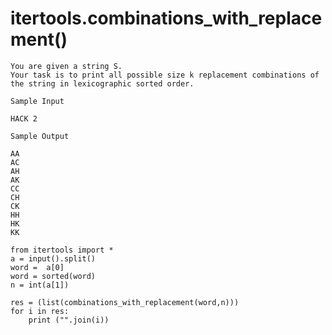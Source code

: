 # itertools.combinations_with_replacement()

```
You are given a string S.
Your task is to print all possible size k replacement combinations of the string in lexicographic sorted order.
```
```
Sample Input

HACK 2
```
```
Sample Output

AA
AC
AH
AK
CC
CH
CK
HH
HK
KK
```
```
from itertools import *
a = input().split()
word =  a[0]
word = sorted(word)
n = int(a[1])

res = (list(combinations_with_replacement(word,n)))
for i in res:
    print ("".join(i))
```
